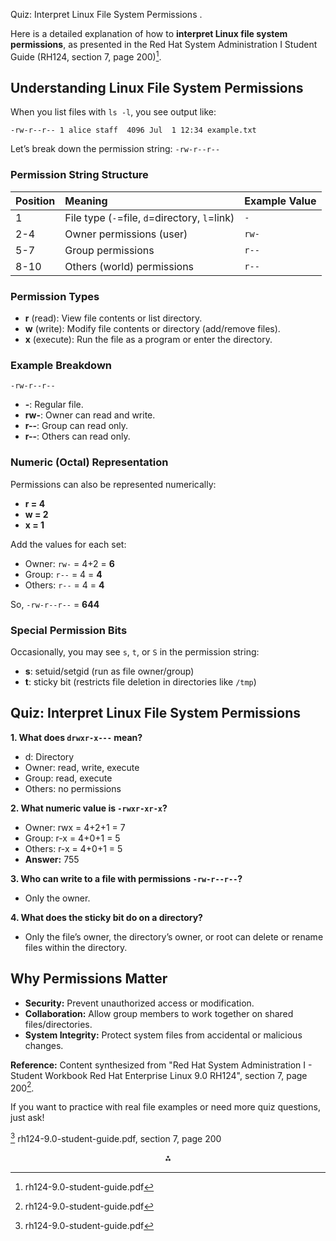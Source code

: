 

Quiz: Interpret Linux File System Permissions .

Here is a detailed explanation of how to **interpret Linux file system permissions**, as presented in the Red Hat System Administration I Student Guide (RH124, section 7, page 200)[^1].

## **Understanding Linux File System Permissions**

When you list files with `ls -l`, you see output like:

```
-rw-r--r-- 1 alice staff  4096 Jul  1 12:34 example.txt
```

Let’s break down the permission string: `-rw-r--r--`

### **Permission String Structure**

| Position | Meaning | Example Value |
| :-- | :-- | :-- |
| 1 | File type (`-`=file, `d`=directory, `l`=link) | `-` |
| 2-4 | Owner permissions (user) | `rw-` |
| 5-7 | Group permissions | `r--` |
| 8-10 | Others (world) permissions | `r--` |

### **Permission Types**

- **r** (read): View file contents or list directory.
- **w** (write): Modify file contents or directory (add/remove files).
- **x** (execute): Run the file as a program or enter the directory.


### **Example Breakdown**

`-rw-r--r--`

- **-**: Regular file.
- **rw-**: Owner can read and write.
- **r--**: Group can read only.
- **r--**: Others can read only.


### **Numeric (Octal) Representation**

Permissions can also be represented numerically:

- **r = 4**
- **w = 2**
- **x = 1**

Add the values for each set:

- Owner: `rw-` = 4+2 = **6**
- Group: `r--` = 4 = **4**
- Others: `r--` = 4 = **4**

So, `-rw-r--r--` = **644**

### **Special Permission Bits**

Occasionally, you may see `s`, `t`, or `S` in the permission string:

- **s**: setuid/setgid (run as file owner/group)
- **t**: sticky bit (restricts file deletion in directories like `/tmp`)


## **Quiz: Interpret Linux File System Permissions**

**1. What does `drwxr-x---` mean?**

- d: Directory
- Owner: read, write, execute
- Group: read, execute
- Others: no permissions

**2. What numeric value is `-rwxr-xr-x`?**

- Owner: rwx = 4+2+1 = 7
- Group: r-x = 4+0+1 = 5
- Others: r-x = 4+0+1 = 5
- **Answer:** 755

**3. Who can write to a file with permissions `-rw-r--r--`?**

- Only the owner.

**4. What does the sticky bit do on a directory?**

- Only the file’s owner, the directory’s owner, or root can delete or rename files within the directory.


## **Why Permissions Matter**

- **Security:** Prevent unauthorized access or modification.
- **Collaboration:** Allow group members to work together on shared files/directories.
- **System Integrity:** Protect system files from accidental or malicious changes.

**Reference:**
Content synthesized from "Red Hat System Administration I - Student Workbook Red Hat Enterprise Linux 9.0 RH124", section 7, page 200[^1].

If you want to practice with real file examples or need more quiz questions, just ask!

[^1] rh124-9.0-student-guide.pdf, section 7, page 200

<div style="text-align: center">⁂</div>

[^1]: rh124-9.0-student-guide.pdf

[^2]: RHCSA-Red-Hat-Enterprise-Linux-8.pdf

[^3]: linux-pocket-guide-essential-commands-3rd-edition-9781491927571-1491927577_compress.pdf

[^4]: linux-command-line-and-shell-scripting-bible-by-richard-blum-christine-bresnahan.pdf

[^5]: https://phoenixnap.com/kb/linux-file-permissions

[^6]: https://digitalcloud.training/understanding-the-linux-file-system-and-file-permissions/

[^7]: https://www.redhat.com/en/blog/linux-file-permissions-explained

[^8]: https://linuxize.com/post/understanding-linux-file-permissions/

[^9]: https://www.linuxfoundation.org/blog/blog/classic-sysadmin-understanding-linux-file-permissions

[^10]: https://www.warp.dev/terminus/linux-file-permissions-explained

[^11]: https://petri.com/linux-file-permissions/

[^12]: https://unstop.com/blog/linux-file-permissions

